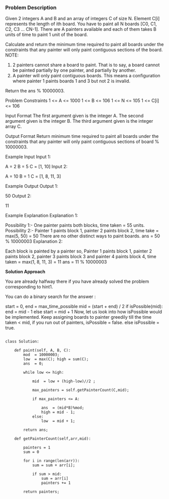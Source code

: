 ### Problem Description

Given 2 integers A and B and an array of integers C of size N. Element C[i] represents the length of ith board.
You have to paint all N boards [C0, C1, C2, C3 … CN-1]. There are A painters available and each of them takes B units of time to paint 1 unit of the board.

Calculate and return the minimum time required to paint all boards under the constraints that any painter will only paint contiguous sections of the board.
NOTE:
1. 2 painters cannot share a board to paint. That is to say, a board cannot be painted partially by one painter, and partially by another.
2. A painter will only paint contiguous boards. This means a configuration where painter 1 paints boards 1 and 3 but not 2 is invalid.

Return the ans % 10000003.



Problem Constraints
1 <= A <= 1000
1 <= B <= 106
1 <= N <= 105
1 <= C[i] <= 106



Input Format
The first argument given is the integer A.
The second argument given is the integer B.
The third argument given is the integer array C.



Output Format
Return minimum time required to paint all boards under the constraints that any painter will only paint contiguous sections of board % 10000003.



Example Input
Input 1:

 A = 2
 B = 5
 C = [1, 10]
Input 2:

 A = 10
 B = 1
 C = [1, 8, 11, 3]


Example Output
Output 1:

 50
Output 2:

 11


Example Explanation
Explanation 1:

 Possibility 1:- One painter paints both blocks, time taken = 55 units.
 Possibility 2:- Painter 1 paints block 1, painter 2 paints block 2, time take = max(5, 50) = 50
 There are no other distinct ways to paint boards.
 ans = 50 % 10000003
Explanation 2:

 Each block is painted by a painter so, Painter 1 paints block 1, painter 2 paints block 2, painter 3 paints block 3 
 and painter 4 paints block 4, time taken = max(1, 8, 11, 3) = 11
 ans = 11 % 10000003
 
 **Solution Approach**
 
 You are already halfway there if you have already solved the problem corresponding to hint1.

You can do a binary search for the answer :

  start = 0, end = max_time_possible
  mid = (start + end) / 2
  if isPossible(mid): 
      end = mid - 1
  else 
    start = mid + 1
Now, let us look into how isPossible would be implemented.
Keep assigning boards to painter greedily till the time taken < mid, if you run out of painters, isPossible = false.
else isPossible = true.


```

class Solution:

    def paint(self, A, B, C):
        mod  = 10000003;
        low  = max(C); high = sum(C);
        ans  = 0;
        
        while low <= high:
            
            mid  = low + (high-low)//2 ;
            
            max_painters = self.getPainterCount(C,mid);
            
            if max_painters <= A:
                
                ans  = (mid*B)%mod;
                high = mid - 1;
            else:
                low  = mid + 1;
        
        return ans;
    
    def getPainterCount(self,arr,mid):
        
        painters = 1
        sum = 0
        
        for i in range(len(arr)):
            sum = sum + arr[i];
            
            if sum > mid:
                sum = arr[i]
                painters += 1
                
        return painters; 
               

```
